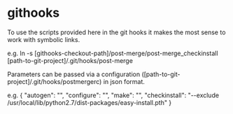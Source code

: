githooks
========

To use the scripts provided here in the git hooks it makes the most sense to work with symbolic links.

e.g.
ln -s  [githooks-checkout-path]/post-merge/post-merge_checkinstall [path-to-git-project]/.git/hooks/post-merge

Parameters can be passed via a configuration ([path-to-git-project]/.git/hooks/postmergerc) in json format.

e.g.
{
  "autogen": "",
  "configure": "",
  "make": "",
  "checkinstall": "--exclude /usr/local/lib/python2.7/dist-packages/easy-install.pth"
}
